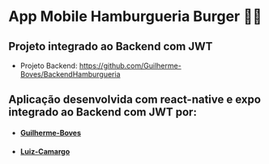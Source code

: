 # App Mobile Hamburgueria Burger :hamburger::fries:
## Projeto integrado ao Backend com JWT

- Projeto Backend: https://github.com/Guilherme-Boves/BackendHamburgueria

## Aplicação desenvolvida com react-native e expo integrado ao Backend com JWT por:
- #### [Guilherme-Boves](https://github.com/Guilherme-Boves)
- #### [Luiz-Camargo](https://github.com/Luiz-Camargo)
